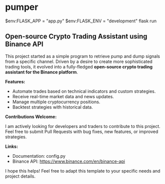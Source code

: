 # pumper

$env:FLASK_APP = "app.py"
$env:FLASK_ENV = "development"
flask run

## Open-source Crypto Trading Assistant using Binance API

This project started as a simple program to retrieve pump and dump signals from a specific channel. Driven by a desire to create more sophisticated trading tools, it evolved into a fully-fledged **open-source crypto trading assistant for the Binance platform**.

**Features:**

* Automate trades based on technical indicators and custom strategies.
* Receive real-time market data and news updates.
* Manage multiple cryptocurrency positions.
* Backtest strategies with historical data.

**Contributions Welcome:**

I am actively looking for developers and traders to contribute to this project. Feel free to submit Pull Requests with bug fixes, new features, or improved strategies.


**Links:**

* Documentation: config.py
* Binance API: https://www.binance.com/en/binance-api

I hope this helps! Feel free to adapt this template to your specific needs and project details.
